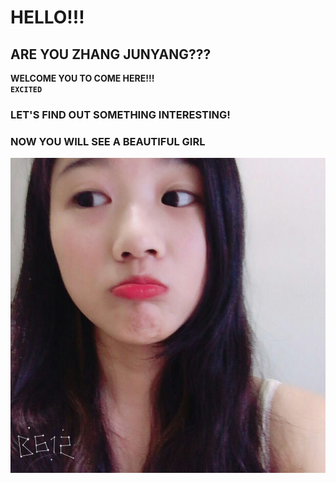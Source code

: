 # HELLO!!!   
## ARE YOU ZHANG JUNYANG???   
**WELCOME YOU TO COME HERE!!!**   
**`EXCITED`**   
### LET'S FIND OUT SOMETHING INTERESTING!   
### NOW YOU WILL SEE A BEAUTIFUL GIRL
![image](https://github.com/zTonyz/zTonyz.github.io/blob/master/mmexport1498202055093.jpg)
